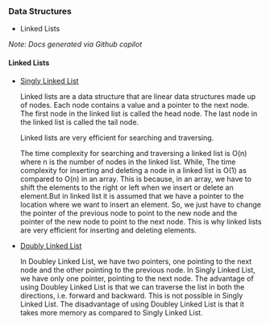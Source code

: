 ### Data Structures

- Linked Lists

*Note: Docs generated via Github copilot*
#### Linked Lists

- [Singly Linked List](singly_linked_list.md)

    Linked lists are a data structure that are linear data structures made up of nodes. Each node contains a value and a pointer to the next node. The first node in the linked list is called the head node. The last node in the linked list is called the tail node.

    Linked lists are very efficient for searching and traversing.

    The time complexity for searching and traversing a linked list is O(n) where n is the number of nodes in the linked list. While, The time complexity for inserting and deleting a node in a linked list is O(1) as compared to O(n) in an array. This is because, in an array, we have to shift the elements to the right or left when we insert or delete an element.But in linked list it is assumed that we have a pointer to the location where we want to insert an element. So, we just have to change the pointer of the previous node to point to the new node and the pointer of the new node to point to the next node. This is why linked lists are very efficient for inserting and deleting elements.

- [Doubly Linked List](doubly_linked_list.md)

    In Doubley Linked List, we have two pointers, one pointing to the next node and the other pointing to the previous node.
    In Singly Linked List, we have only one pointer, pointing to the next node.
    The advantage of using Doubley Linked List is that we can traverse the list in both the directions, i.e. forward and backward. This is not possible in Singly Linked List.
    The disadvantage of using Doubley Linked List is that it takes more memory as compared to Singly Linked List.
